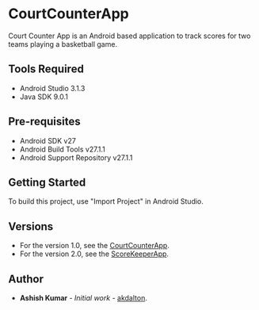 # CourtCounterApp
Court Counter App is an Android based application to track scores for two teams playing a basketball game.

## Tools Required
* Android Studio 3.1.3
* Java SDK 9.0.1

## Pre-requisites
* Android SDK v27
* Android Build Tools v27.1.1
* Android Support Repository v27.1.1

## Getting Started
To build this project, use "Import Project" in Android Studio.

## Versions
* For the version 1.0, see the [CourtCounterApp](https://github.com/akdalton/CourtCounterApp).
* For the version 2.0, see the [ScoreKeeperApp](https://github.com/akdalton/ScoreKeeperApp).

## Author
* **Ashish Kumar** - *Initial work* - [akdalton](https://github.com/akdalton).

